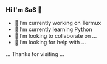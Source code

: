 ### Hi I'm SaS  👋

- 🔭 I’m currently working on Termux 
- 🌱 I’m currently learning Python
- 👯 I’m looking to collaborate on ...
- 🤔 I’m looking for help with ...

... Thanks for visiting ... 
